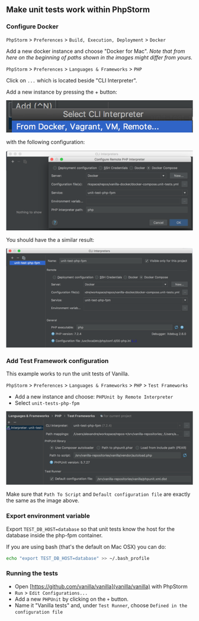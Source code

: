 ## Make unit tests work within PhpStorm

### Configure Docker

`PhpStorm` > `Preferences` > `Build, Execution, Deployment` > `Docker`

Add a new docker instance and choose "Docker for Mac".
*Note that from here on the beginning of paths shown in the images might differ from yours.*

`PhpStorm` > `Preferences` > `Languages & Frameworks` > `PHP`

Click on `...` which is located beside "CLI Interpreter".

Add a new instance by pressing the + button:

![CLI Interpreter Add](./images/unittests-cli-interpreter-add.png)

with the following configuration:

![CLI Interpreter Add Settings](./images/unittests-cli-interpreter-add-settings.png)

You should have the a similar result:

![CLI Interpreter Configurations](./images/unittests-cli-interpreter.png)

### Add Test Framework configuration

This example works to run the unit tests of Vanilla.

`PhpStorm` > `Preferences` > `Languages & Frameworks` > `PHP` > `Test Frameworks`

- Add a new instance and choose: `PHPUnit by Remote Interpreter`
- Select `unit-tests-php-fpm`

![Test framework](./images/unittests-test-framework.png)

Make sure that `Path To Script` and `Default configuration file` are exactly the same as the image above.

### Export environment variable

Export `TEST_DB_HOST=database` so that unit tests know the host for the database inside the php-fpm container.

If you are using bash (that's the default on Mac OSX) you can do:
```bash
echo "export TEST_DB_HOST=database" >> ~/.bash_profile
```

### Running the tests

- Open [https://github.com/vanilla/vanilla](vanilla/vanilla) with PhpStorm
- `Run` > `Edit Configurations...`
- Add a new `PHPUnit` by clicking on the `+` button.
- Name it "Vanilla tests" and, under `Test Runner`, choose `Defined in the configuration file`
